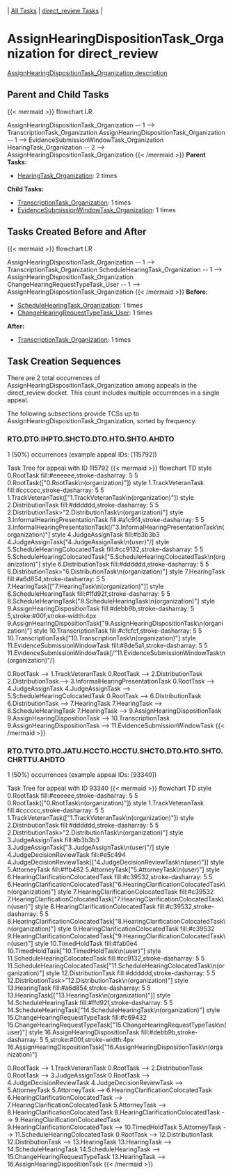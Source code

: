 ---
---
<!-- DO NOT EDIT THIS FILE.  This file is autogenerated. -->
| [All Tasks](../alltasks.md) | [direct_review Tasks](tasklist.md) |

# AssignHearingDispositionTask_Organization for direct_review

[AssignHearingDispositionTask_Organization description](../task_descr/AssignHearingDispositionTask_Organization.md)

## Parent and Child Tasks

{{< mermaid >}}
flowchart LR

AssignHearingDispositionTask_Organization -- 1 --> TranscriptionTask_Organization
AssignHearingDispositionTask_Organization -- 1 --> EvidenceSubmissionWindowTask_Organization
HearingTask_Organization -- 2 --> AssignHearingDispositionTask_Organization
{{< /mermaid >}}
**Parent Tasks:**

   * [HearingTask_Organization](HearingTask_Organization.md): 2 times

**Child Tasks:**

   * [TranscriptionTask_Organization](TranscriptionTask_Organization.md): 1 times
   * [EvidenceSubmissionWindowTask_Organization](EvidenceSubmissionWindowTask_Organization.md): 1 times

## Tasks Created Before and After

{{< mermaid >}}
flowchart LR

AssignHearingDispositionTask_Organization -- 1 --> TranscriptionTask_Organization
ScheduleHearingTask_Organization -- 1 --> AssignHearingDispositionTask_Organization
ChangeHearingRequestTypeTask_User -- 1 --> AssignHearingDispositionTask_Organization
{{< /mermaid >}}
**Before:**

   * [ScheduleHearingTask_Organization](ScheduleHearingTask_Organization.md): 1 times
   * [ChangeHearingRequestTypeTask_User](ChangeHearingRequestTypeTask_User.md): 1 times

**After:**

   * [TranscriptionTask_Organization](TranscriptionTask_Organization.md): 1 times

## Task Creation Sequences

There are 2 total occurrences of AssignHearingDispositionTask_Organization among appeals in the direct_review docket.  This count includes multiple occurrences in a single appeal.

The following subsections provide TCSs up to AssignHearingDispositionTask_Organization, sorted by frequency.

### RTO.DTO.IHPTO.SHCTO.DTO.HTO.SHTO.AHDTO

1 (50%) occurrences (example appeal IDs: [115792])

Task Tree for appeal with ID 115792
{{< mermaid >}}
flowchart TD
style 0.RootTask fill:#eeeeee,stroke-dasharray: 5 5
  0.RootTask(["0.RootTask\n(organization)"])
style 1.TrackVeteranTask fill:#cccccc,stroke-dasharray: 5 5
  1.TrackVeteranTask(["1.TrackVeteranTask\n(organization)"])
style 2.DistributionTask fill:#dddddd,stroke-dasharray: 5 5
  2.DistributionTask>"2.DistributionTask\n(organization)"]
style 3.InformalHearingPresentationTask fill:#a1c9f4,stroke-dasharray: 5 5
  3.InformalHearingPresentationTask[/"3.InformalHearingPresentationTask\n(organization)"\]
style 4.JudgeAssignTask fill:#b3b3b3
  4.JudgeAssignTask[\"4.JudgeAssignTask\n(user)"/]
style 5.ScheduleHearingColocatedTask fill:#cc9132,stroke-dasharray: 5 5
  5.ScheduleHearingColocatedTask["5.ScheduleHearingColocatedTask\n(organization)"]
style 6.DistributionTask fill:#dddddd,stroke-dasharray: 5 5
  6.DistributionTask>"6.DistributionTask\n(organization)"]
style 7.HearingTask fill:#a6d854,stroke-dasharray: 5 5
  7.HearingTask[["7.HearingTask\n(organization)"]]
style 8.ScheduleHearingTask fill:#ffd92f,stroke-dasharray: 5 5
  8.ScheduleHearingTask["8.ScheduleHearingTask\n(organization)"]
style 9.AssignHearingDispositionTask fill:#debb9b,stroke-dasharray: 5 5,stroke:#00f,stroke-width:4px
  9.AssignHearingDispositionTask["9.AssignHearingDispositionTask\n(organization)"]
style 10.TranscriptionTask fill:#cfcfcf,stroke-dasharray: 5 5
  10.TranscriptionTask["10.TranscriptionTask\n(organization)"]
style 11.EvidenceSubmissionWindowTask fill:#8de5a1,stroke-dasharray: 5 5
  11.EvidenceSubmissionWindowTask[/"11.EvidenceSubmissionWindowTask\n(organization)"/]

0.RootTask --> 1.TrackVeteranTask
0.RootTask --> 2.DistributionTask
2.DistributionTask --> 3.InformalHearingPresentationTask
0.RootTask --> 4.JudgeAssignTask
4.JudgeAssignTask --> 5.ScheduleHearingColocatedTask
0.RootTask --> 6.DistributionTask
6.DistributionTask --> 7.HearingTask
7.HearingTask --> 8.ScheduleHearingTask
7.HearingTask --> 9.AssignHearingDispositionTask
9.AssignHearingDispositionTask --> 10.TranscriptionTask
9.AssignHearingDispositionTask --> 11.EvidenceSubmissionWindowTask
{{< /mermaid >}}


### RTO.TVTO.DTO.JATU.HCCTO.HCCTU.SHCTO.DTO.HTO.SHTO.CHRTTU.AHDTO

1 (50%) occurrences (example appeal IDs: [93340])

Task Tree for appeal with ID 93340
{{< mermaid >}}
flowchart TD
style 0.RootTask fill:#eeeeee,stroke-dasharray: 5 5
  0.RootTask(["0.RootTask\n(organization)"])
style 1.TrackVeteranTask fill:#cccccc,stroke-dasharray: 5 5
  1.TrackVeteranTask(["1.TrackVeteranTask\n(organization)"])
style 2.DistributionTask fill:#dddddd,stroke-dasharray: 5 5
  2.DistributionTask>"2.DistributionTask\n(organization)"]
style 3.JudgeAssignTask fill:#b3b3b3
  3.JudgeAssignTask[\"3.JudgeAssignTask\n(user)"/]
style 4.JudgeDecisionReviewTask fill:#e5c494
  4.JudgeDecisionReviewTask[["4.JudgeDecisionReviewTask\n(user)"]]
style 5.AttorneyTask fill:#ffb482
  5.AttorneyTask["5.AttorneyTask\n(user)"]
style 6.HearingClarificationColocatedTask fill:#c39532,stroke-dasharray: 5 5
  6.HearingClarificationColocatedTask["6.HearingClarificationColocatedTask\n(organization)"]
style 7.HearingClarificationColocatedTask fill:#c39532
  7.HearingClarificationColocatedTask["7.HearingClarificationColocatedTask\n(user)"]
style 8.HearingClarificationColocatedTask fill:#c39532,stroke-dasharray: 5 5
  8.HearingClarificationColocatedTask["8.HearingClarificationColocatedTask\n(organization)"]
style 9.HearingClarificationColocatedTask fill:#c39532
  9.HearingClarificationColocatedTask["9.HearingClarificationColocatedTask\n(user)"]
style 10.TimedHoldTask fill:#fab0e4
  10.TimedHoldTask["10.TimedHoldTask\n(user)"]
style 11.ScheduleHearingColocatedTask fill:#cc9132,stroke-dasharray: 5 5
  11.ScheduleHearingColocatedTask["11.ScheduleHearingColocatedTask\n(organization)"]
style 12.DistributionTask fill:#dddddd,stroke-dasharray: 5 5
  12.DistributionTask>"12.DistributionTask\n(organization)"]
style 13.HearingTask fill:#a6d854,stroke-dasharray: 5 5
  13.HearingTask[["13.HearingTask\n(organization)"]]
style 14.ScheduleHearingTask fill:#ffd92f,stroke-dasharray: 5 5
  14.ScheduleHearingTask["14.ScheduleHearingTask\n(organization)"]
style 15.ChangeHearingRequestTypeTask fill:#c69432
  15.ChangeHearingRequestTypeTask["15.ChangeHearingRequestTypeTask\n(user)"]
style 16.AssignHearingDispositionTask fill:#debb9b,stroke-dasharray: 5 5,stroke:#00f,stroke-width:4px
  16.AssignHearingDispositionTask["16.AssignHearingDispositionTask\n(organization)"]

0.RootTask --> 1.TrackVeteranTask
0.RootTask --> 2.DistributionTask
0.RootTask --> 3.JudgeAssignTask
0.RootTask --> 4.JudgeDecisionReviewTask
4.JudgeDecisionReviewTask --> 5.AttorneyTask
5.AttorneyTask --> 6.HearingClarificationColocatedTask
6.HearingClarificationColocatedTask --> 7.HearingClarificationColocatedTask
5.AttorneyTask --> 8.HearingClarificationColocatedTask
8.HearingClarificationColocatedTask --> 9.HearingClarificationColocatedTask
9.HearingClarificationColocatedTask --> 10.TimedHoldTask
5.AttorneyTask --> 11.ScheduleHearingColocatedTask
0.RootTask --> 12.DistributionTask
12.DistributionTask --> 13.HearingTask
13.HearingTask --> 14.ScheduleHearingTask
14.ScheduleHearingTask --> 15.ChangeHearingRequestTypeTask
13.HearingTask --> 16.AssignHearingDispositionTask
{{< /mermaid >}}


